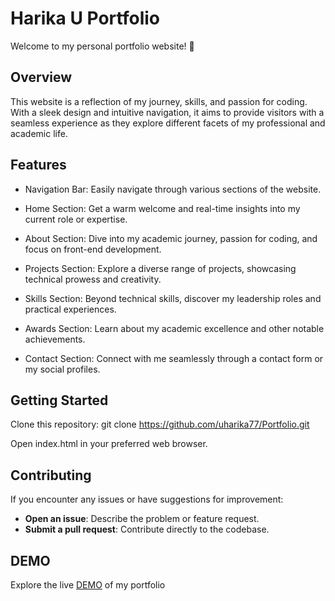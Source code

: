 # Harika U Portfolio

Welcome to my personal portfolio website! 🚀

## Overview

This website is a reflection of my journey, skills, and passion for coding. With a sleek design and intuitive navigation, it aims to provide visitors with a seamless experience as they explore different facets of my professional and academic life.

## Features

- Navigation Bar: Easily navigate through various sections of the website.

- Home Section: Get a warm welcome and real-time insights into my current role or expertise.

- About Section: Dive into my academic journey, passion for coding, and focus on front-end development.

- Projects Section: Explore a diverse range of projects, showcasing technical prowess and creativity.

- Skills Section: Beyond technical skills, discover my leadership roles and practical experiences.

- Awards Section: Learn about my academic excellence and other notable achievements.

- Contact Section: Connect with me seamlessly through a contact form or my social profiles.

## Getting Started

Clone this repository: git clone https://github.com/uharika77/Portfolio.git

Open index.html in your preferred web browser.

## Contributing

If you encounter any issues or have suggestions for improvement:

- **Open an issue**: Describe the problem or feature request.
- **Submit a pull request**: Contribute directly to the codebase.

## DEMO

Explore the live [DEMO](https://uharika77.github.io/Portfolio/) of my portfolio
